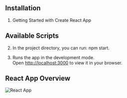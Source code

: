 ## Installation 
1) Getting Started with Create React App

## Available Scripts
2) In the project directory, you can run: npm start.

3) Runs the app in the development mode.\
Open [http://localhost:3000](http://localhost:3000) to view it in your browser.

## React App Overview
![React App](https://github.com/Vasu604/RandomGif/assets/114499970/2467d0ea-f845-48f0-95f0-4be9c10e7692)
